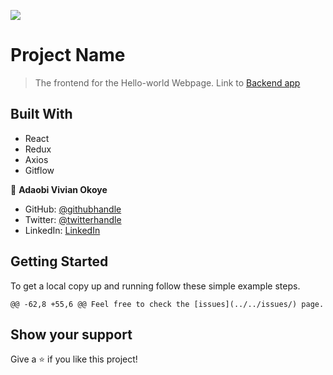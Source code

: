 ![](https://img.shields.io/badge/Microverse-blueviolet)

# Project Name

> The frontend for the Hello-world Webpage.
> Link to [Backend app](https://github.com/Adanzeakonobi/hello-rails-back-end.git)
## Built With
- React
- Redux
- Axios
- Gitflow


👤 **Adaobi Vivian Okoye**

- GitHub: [@githubhandle](https://github.com/adanzeakonobi) 
- Twitter: [@twitterhandle](https://twitter.com/Adaebubemmuta)
- LinkedIn: [LinkedIn](https://linkedin.com/in/okoyeaadaobi)


## Getting Started
To get a local copy up and running follow these simple example steps.

	@@ -62,8 +55,6 @@ Feel free to check the [issues](../../issues/) page.
## Show your support
Give a ⭐️ if you like this project!
